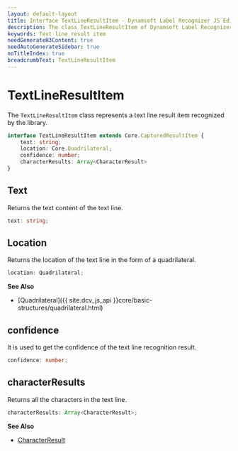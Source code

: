 ```yaml
---
layout: default-layout
title: Interface TextLineResultItem - Dynamsoft Label Recognizer JS Edition API Reference
description: The class TextLineResultItem of Dynamsoft Label Recognizer JS edition represents a text line result item recognized by a document layout analysis engine.
keywords: Text line result item
needGenerateH3Content: true
needAutoGenerateSidebar: true
noTitleIndex: true
breadcrumbText: TextLineResultItem
---
```


# TextLineResultItem

The `TextLineResultItem` class represents a text line result item recognized by the library.

```typescript
interface TextLineResultItem extends Core.CapturedResultItem {
    text: string;
    location: Core.Quadrilateral;
    confidence: number;
    characterResults: Array<CharacterResult>
}
```

<!-- | Method                                | Description                                                           |
| ------------------------------------- | --------------------------------------------------------------------- |
| [text](#text)                         | Returns the text content of the text line.                            |
| [location](#location)                 | Returns the location of the text line in the form of a quadrilateral. |
| [confidence](#confidence)             | Returns the confidence of the text line recognition result.           |
| [characterResults](#characterresults) | Returns all the characters in the text line.                          | -->

## Text

Returns the text content of the text line.

```typescript
text: string;
```

## Location

Returns the location of the text line in the form of a quadrilateral.

```typescript
location: Quadrilateral;
```

**See Also**

* [Quadrilateral]({{ site.dcv_js_api }}core/basic-structures/quadrilateral.html)

## confidence

It is used to get the confidence of the text line recognition result.

```typescript
confidence: number;
```

## characterResults

Returns all the characters in the text line.

```typescript
characterResults: Array<CharacterResult>;
```

**See Also**

* [CharacterResult](./character-result.md)
